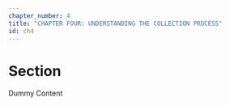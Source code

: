 ```yaml
---
chapter_number: 4
title: "CHAPTER FOUR: UNDERSTANDING THE COLLECTION PROCESS"
id: ch4
---
```


# Section

Dummy Content
